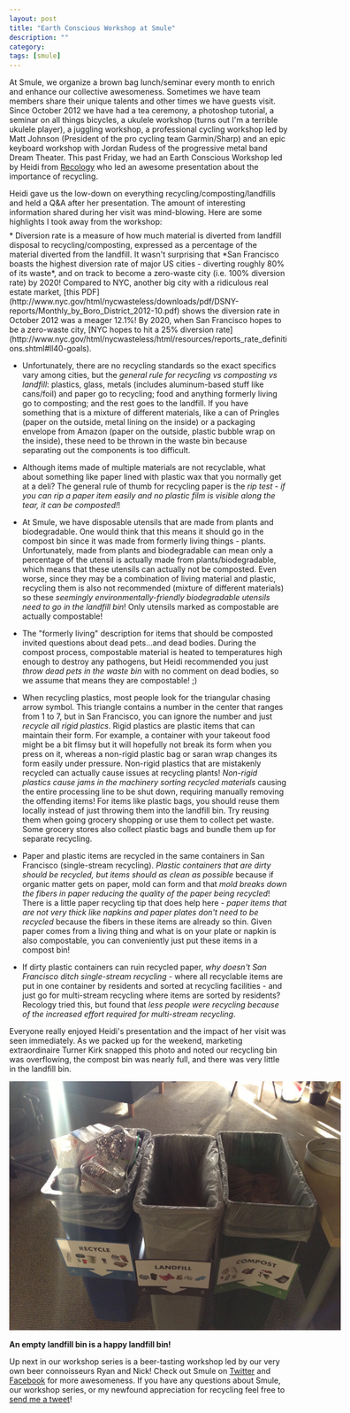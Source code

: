 ```yaml
---
layout: post
title: "Earth Conscious Workshop at Smule"
description: ""
category: 
tags: [smule]
---
```


At Smule, we organize a brown bag lunch/seminar every month to enrich and enhance our collective awesomeness. Sometimes we have team members share their unique talents and other times we have guests visit. Since October 2012 we have had a tea ceremony, a photoshop tutorial, a seminar on all things bicycles, a ukulele workshop (turns out I'm a terrible ukulele player), a juggling workshop, a professional cycling workshop led by Matt Johnson (President of the pro cycling team Garmin/Sharp) and an epic keyboard workshop with Jordan Rudess of the progressive metal band Dream Theater. This past Friday, we had an Earth Conscious Workshop led by Heidi from [Recology](http://www.recology.com/) who led an awesome presentation about the importance of recycling.
	
<!--break-->
	
<p style="margin-bottom: 8px;">Heidi gave us the low-down on everything recycling/composting/landfills and held a Q&amp;A after her presentation. The amount of interesting information shared during her visit was mind-blowing. Here are some highlights I took away from the workshop:</p>
* Diversion rate is a measure of how much material is diverted from landfill disposal to recycling/composting, expressed as a percentage of the material diverted from the landfill. It wasn't surprising that *San Francisco boasts the highest diversion rate of major US cities - diverting roughly 80% of its waste*, and on track to become a zero-waste city (i.e. 100% diversion rate) by 2020! Compared to NYC, another big city with a ridiculous real estate market, [this PDF](http://www.nyc.gov/html/nycwasteless/downloads/pdf/DSNY-reports/Monthly_by_Boro_District_2012-10.pdf) shows the diversion rate in October 2012 was a meager 12.1%! By 2020, when San Francisco hopes to be a zero-waste city, [NYC hopes to hit a 25% diversion rate](http://www.nyc.gov/html/nycwasteless/html/resources/reports_rate_definitions.shtml#ll40-goals).

* Unfortunately, there are no recycling standards so the exact specifics vary among cities, but the *general rule for recycling vs composting vs landfill*: plastics, glass, metals (includes aluminum-based stuff like cans/foil) and paper go to recycling; food and anything formerly living go to composting; and the rest goes to the landfill. If you have something that is a mixture of different materials, like a can of Pringles (paper on the outside, metal lining on the inside) or a packaging envelope from Amazon (paper on the outside, plastic bubble wrap on the inside), these need to be thrown in the waste bin because separating out the components is too difficult.

* Although items made of multiple materials are not recyclable, what about something like paper lined with plastic wax that you normally get at a deli? The general rule of thumb for recycling paper is the *rip test - if you can rip a paper item easily and no plastic film is visible along the tear, it can be composted!*!

* At Smule, we have disposable utensils that are made from plants and biodegradable. One would think that this means it should go in the compost bin since it was made from formerly living things - plants. Unfortunately, made from plants and biodegradable can mean only a percentage of the utensil is actually made from plants/biodegradable, which means that these utensils can actually not be composted. Even worse, since they may be a combination of living material and plastic, recycling them is also not recommended (mixture of different materials) so these *seemingly environmentally-friendly biodegradable utensils need to go in the landfill bin*! Only utensils marked as compostable are actually compostable!

* The "formerly living" description for items that should be composted invited questions about dead pets...and dead bodies. During the compost process, compostable material is heated to temperatures high enough to destroy any pathogens, but Heidi recommended you just *throw dead pets in the waste bin* with no comment on dead bodies, so we assume that means they are compostable! ;)

* When recycling plastics, most people look for the triangular chasing arrow symbol. This triangle contains a number in the center that ranges from 1 to 7, but in San Francisco, you can ignore the number and just *recycle all rigid plastics*. Rigid plastics are plastic items that can maintain their form. For example, a container with your takeout food might be a bit flimsy but it will hopefully not break its form when you press on it, whereas a non-rigid plastic bag or saran wrap changes its form easily under pressure. Non-rigid plastics that are mistakenly recycled can actually cause issues at recycling plants! *Non-rigid plastics cause jams in the machinery sorting recycled materials* causing the entire processing line to be shut down, requiring manually removing the offending items! For items like plastic bags, you should reuse them locally instead of just throwing them into the landfill bin. Try reusing them when going grocery shopping or use them to collect pet waste. Some grocery stores also collect plastic bags and bundle them up for separate recycling.

* Paper and plastic items are recycled in the same containers in San Francisco (single-stream recycling). *Plastic containers that are dirty should be recycled, but items should as clean as possible* because if organic matter gets on paper, mold can form and that *mold breaks down the fibers in paper reducing the quality of the paper being recycled*! There is a little paper recycling tip that does help here - *paper items that are not very thick like napkins and paper plates don't need to be recycled* because the fibers in these items are already so thin. Given paper comes from a living thing and what is on your plate or napkin is also compostable, you can conveniently just put these items in a compost bin!

* If dirty plastic containers can ruin recycled paper, *why doesn't San Francisco ditch single-stream recycling* - where all recyclable items are put in one container by residents and sorted at recycling facilities - and just go for multi-stream recycling where items are sorted by residents? Recology tried this, but found that *less people were recycling because of the increased effort required for multi-stream recycling*.

Everyone really enjoyed Heidi's presentation and the impact of her visit was seen immediately. As we packed up for the weekend, marketing extraordinaire Turner Kirk snapped this photo and noted our recycling bin was overflowing, the compost bin was nearly full, and there was very little in the landfill bin. 

<div>
	<img class="rounded-corners" style="max-width: 600px;" src="/assets/images/posts/2013-06-07/smule-recycling.jpg"/>
	<p class="caption-text"><b>An empty landfill bin is a happy landfill bin!</b></p>
</div>

Up next in our workshop series is a beer-tasting workshop led by our very own beer connoisseurs Ryan and Nick! Check out Smule on [Twitter](https://twitter.com/smule) and [Facebook](https://www.facebook.com/Smule) for more awesomeness. If you have any questions about Smule, our workshop series, or my newfound appreciation for recycling feel free to [send me a tweet](https://twitter.com/markmcerqueira)!
